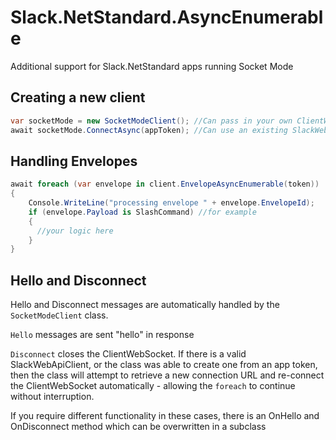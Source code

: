 # Slack.NetStandard.AsyncEnumerable
Additional support for Slack.NetStandard apps running Socket Mode

## Creating a new client

```csharp
var socketMode = new SocketModeClient(); //Can pass in your own ClientWebSocket instance
await socketMode.ConnectAsync(appToken); //Can use an existing SlackWebApiClient
```

## Handling Envelopes

```csharp
await foreach (var envelope in client.EnvelopeAsyncEnumerable(token))
{
    Console.WriteLine("processing envelope " + envelope.EnvelopeId);
    if (envelope.Payload is SlashCommand) //for example
    {
      //your logic here
    }
}
```

## Hello and Disconnect

Hello and Disconnect messages are automatically handled by the ``SocketModeClient`` class.

``Hello`` messages are sent "hello" in response

``Disconnect`` closes the ClientWebSocket.
If there is a valid SlackWebApiClient, or the class was able to create one from an app token, then the class will attempt to retrieve a new connection URL and re-connect the ClientWebSocket automatically - allowing the ``foreach`` to continue without interruption.

If you require different functionality in these cases, there is an OnHello and OnDisconnect method which can be overwritten in a subclass